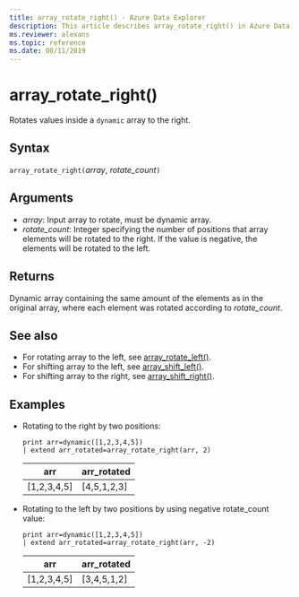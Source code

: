 ```yaml
---
title: array_rotate_right() - Azure Data Explorer
description: This article describes array_rotate_right() in Azure Data Explorer.
ms.reviewer: alexans
ms.topic: reference
ms.date: 08/11/2019
---
```

# array_rotate_right()

Rotates values inside a `dynamic` array to the right.

## Syntax

`array_rotate_right(`*array*, *rotate_count*`)`

## Arguments

* *array*: Input array to rotate, must be dynamic array.
* *rotate_count*: Integer specifying the number of positions that array elements will be rotated to the right. If the value is negative, the elements will be rotated to the left.

## Returns

Dynamic array containing the same amount of the elements as in the original array, where each element was rotated according to *rotate_count*.

## See also

* For rotating array to the left, see [array_rotate_left()](array_rotate_leftfunction.md).
* For shifting array to the left, see [array_shift_left()](array_shift_leftfunction.md).
* For shifting array to the right, see [array_shift_right()](array_shift_rightfunction.md).

## Examples

* Rotating to the right by two positions:

    <!-- csl: https://help.kusto.windows.net/Samples -->
    ```kusto
    print arr=dynamic([1,2,3,4,5]) 
    | extend arr_rotated=array_rotate_right(arr, 2)
    ```

    |arr|arr_rotated|
    |---|---|
    |[1,2,3,4,5]|[4,5,1,2,3]|

* Rotating to the left by two positions by using negative rotate_count value:

    <!-- csl: https://help.kusto.windows.net/Samples -->
    ```kusto
    print arr=dynamic([1,2,3,4,5]) 
    | extend arr_rotated=array_rotate_right(arr, -2)
    ```

    |arr|arr_rotated|
    |---|---|
    |[1,2,3,4,5]|[3,4,5,1,2]|
